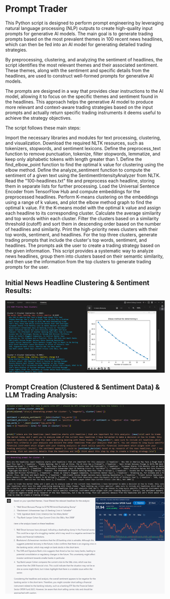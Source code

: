 # Prompt Trader
This Python script is designed to perform prompt engineering by leveraging natural language processing (NLP) outputs to create high-quality input prompts for generative AI models. The main goal is to generate trading prompts based on the most prevalent themes in 100 recent news headlines, which can then be fed into an AI model for generating detailed trading strategies.

By preprocessing, clustering, and analyzing the sentiment of headlines, the script identifies the most relevant themes and their associated sentiment. These themes, along with the sentiment and specific details from the headlines, are used to construct well-formed prompts for generative AI models.

The prompts are designed in a way that provides clear instructions to the AI model, allowing it to focus on the specific themes and sentiment found in the headlines. This approach helps the generative AI model to produce more relevant and context-aware trading strategies based on the input prompts and actually return specific trading instruments it deems useful to achieve the strategy objectives.


The script follows these main steps:

Import the necessary libraries and modules for text processing, clustering, and visualization.
Download the required NLTK resources, such as tokenizers, stopwords, and sentiment lexicons.
Define the preprocess_text function to remove punctuation, tokenize, filter stopwords, lemmatize, and keep only alphabetic tokens with length greater than 1.
Define the find_elbow_point function to find the optimal k value for clustering using the elbow method.
Define the analyze_sentiment function to compute the sentiment of a given text using the SentimentIntensityAnalyzer from NLTK.
Read the "100-headlines.txt" file and preprocess each headline, storing them in separate lists for further processing.
Load the Universal Sentence Encoder from TensorFlow Hub and compute embeddings for the preprocessed headlines.
Perform K-means clustering on the embeddings using a range of k values, and plot the elbow method graph to find the optimal k value.
Fit the K-means model with the optimal k value and assign each headline to its corresponding cluster.
Calculate the average similarity and top words within each cluster.
Filter the clusters based on a similarity threshold (cutoff) and sort them in descending order based on the number of headlines and similarity.
Print the high-priority news clusters with their top words, sentiment, and headlines.
For the top three clusters, generate trading prompts that include the cluster's top words, sentiment, and headlines. The prompts ask the user to create a trading strategy based on the given information.
This script provides a systematic way to analyze news headlines, group them into clusters based on their semantic similarity, and then use the information from the top clusters to generate trading prompts for the user.

## Initial News Headline Clustering & Sentiment Results:
![Alt text describing the image](https://github.com/AI-Voodoo/prompt_trader/blob/main/clusters.png?raw=true)

## Prompt Creation (Clustered & Sentiment Data) & LLM Trading Analysis:
![Alt text describing the image](https://github.com/AI-Voodoo/prompt_trader/blob/main/prompt-code.png?raw=true)
![Alt text describing the image](https://github.com/AI-Voodoo/prompt_trader/blob/main/Prompt-Answer2.png?raw=true)
